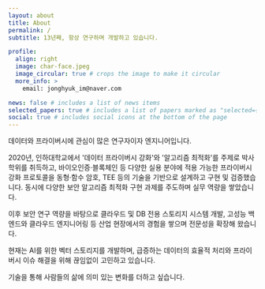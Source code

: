 ```yaml
---
layout: about
title: About
permalink: /
subtitle: 13년째, 항상 연구하며 개발하고 있습니다.

profile:
  align: right
  image: char-face.jpeg
  image_circular: true # crops the image to make it circular
  more_info: >
    email: jonghyuk_im@naver.com

news: false # includes a list of news items
selected_papers: true # includes a list of papers marked as "selected={true}"
social: true # includes social icons at the bottom of the page
---
```


데이터와 프라이버시에 관심이 많은 연구자이자 엔지니어입니다.

2020년, 인하대학교에서 '데이터 프라이버시 강화'와 '알고리즘 최적화'를 주제로 박사학위를 취득하고,
바이오인증·블록체인 등 다양한 실용 분야에 적용 가능한 프라이버시 강화 프로토콜을 동형·함수 암호, TEE 등의 기술을 기반으로 설계하고 구현 및 검증했습니다.
동시에 다양한 보안 알고리즘 최적화 구현 과제를 주도하며 실무 역량을 쌓았습니다.

이후 보안 연구 역량을 바탕으로 클라우드 및 DB 전용 스토리지 시스템 개발, 고성능 백엔드와 클라우드 엔지니어링 등 산업 현장에서의 경험을 쌓으며 전문성을 확장해 왔습니다.

현재는 AI를 위한 벡터 스토리지를 개발하며, 급증하는 데이터의 효율적 처리와 프라이버시 이슈 해결을 위해 끊임없이 고민하고 있습니다.

기술을 통해 사람들의 삶에 의미 있는 변화를 더하고 싶습니다.
